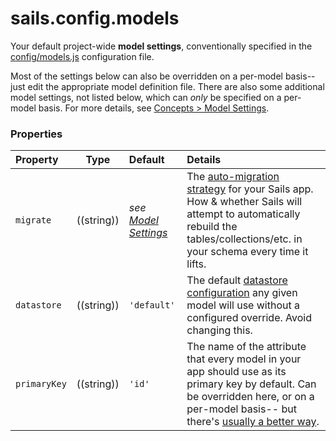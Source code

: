 # sails.config.models

Your default project-wide **model settings**, conventionally specified in the [config/models.js](http://sailsjs.com/documentation/anatomy/myApp/config/models-js) configuration file.

Most of the settings below can also be overridden on a per-model basis-- just edit the appropriate model definition file.  There are also some additional model settings, not listed below, which can _only_ be specified on a per-model basis.  For more details, see [Concepts > Model Settings](http://sailsjs.com/documentation/concepts/orm/model-settings).

### Properties


  Property             | Type         | Default                         | Details
 :---------------------|:------------:|:------------------------------- |:--------
 `migrate`             | ((string))   | _see [Model Settings](http://sailsjs.com/documentation/concepts/orm/model-settings)_        | The [auto-migration strategy](http://sailsjs.com/documentation/concepts/models-and-orm/model-settings#?migrate) for your Sails app.  How & whether Sails will attempt to automatically rebuild the tables/collections/etc. in your schema every time it lifts.
 `datastore`           | ((string))   | `'default'`                     | The default [datastore configuration](http://sailsjs.com/documentation/reference/sails-config/sails-config-datastores) any given model will use without a configured override.  Avoid changing this.
 `primaryKey`          | ((string))   | `'id'`             | The name of the attribute that every model in your app should use as its primary key by default.  Can be overridden here, or on a per-model basis-- but there's [usually a better way](http://sailsjs.com/documentation/concepts/models-and-orm/model-settings#?primarykey).

<docmeta name="displayName" value="sails.config.models">
<docmeta name="pageType" value="property">
